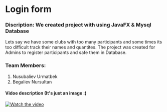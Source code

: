 # Login form
### Discription: We created project with using JavaFX & Mysql Database 
Lets say we have some clubs with too many participants and some times its too difficult track their names and quantites.
The project was created for Admins to register participants and safe them in Database.
### Team Members: 
1. Nusubaliev Urmatbek
2. Begaliev Nursultan 

#### Vidoe description (It's just an image :)
[![Watch the video](https://i.imgur.com/vKb2F1B.png)](https://youtu.be/vt5fpE0bzSY)
